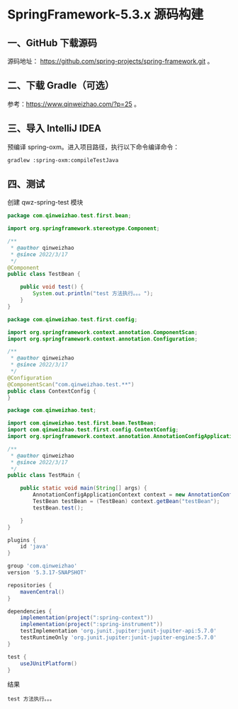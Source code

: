 # SpringFramework-5.3.x 源码构建

## 一、GitHub 下载源码

源码地址： https://github.com/spring-projects/spring-framework.git 。

## 二、下载 Gradle（可选）

参考：https://www.qinweizhao.com/?p=25 。

## 三、导入 IntelliJ IDEA

预编译 spring-oxm。进入项目路径，执行以下命令编译命令：

```sh
gradlew :spring-oxm:compileTestJava
```

## 四、测试

创建 qwz-spring-test 模块

```java
package com.qinweizhao.test.first.bean;

import org.springframework.stereotype.Component;

/**
 * @author qinweizhao
 * @since 2022/3/17
 */
@Component
public class TestBean {

    public void test() {
        System.out.println("test 方法执行。。。");
    }
}

```

```java
package com.qinweizhao.test.first.config;

import org.springframework.context.annotation.ComponentScan;
import org.springframework.context.annotation.Configuration;

/**
 * @author qinweizhao
 * @since 2022/3/17
 */
@Configuration
@ComponentScan("com.qinweizhao.test.**")
public class ContextConfig {
}

```

```java
package com.qinweizhao.test;

import com.qinweizhao.test.first.bean.TestBean;
import com.qinweizhao.test.first.config.ContextConfig;
import org.springframework.context.annotation.AnnotationConfigApplicationContext;

/**
 * @author qinweizhao
 * @since 2022/3/17
 */
public class TestMain {

    public static void main(String[] args) {
        AnnotationConfigApplicationContext context = new AnnotationConfigApplicationContext(ContextConfig.class);
        TestBean testBean = (TestBean) context.getBean("testBean");
        testBean.test();

    }
}
```

```gradle
plugins {
    id 'java'
}

group 'com.qinweizhao'
version '5.3.17-SNAPSHOT'

repositories {
    mavenCentral()
}

dependencies {
    implementation(project(":spring-context"))
    implementation(project(":spring-instrument"))
    testImplementation 'org.junit.jupiter:junit-jupiter-api:5.7.0'
    testRuntimeOnly 'org.junit.jupiter:junit-jupiter-engine:5.7.0'
}

test {
    useJUnitPlatform()
}
```

结果

```text
test 方法执行。。。
```

